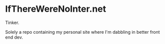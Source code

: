 IfThereWereNoInter.net
=====================

Tinker.

Solely a repo containing my personal site where I'm dabbling in better front end dev.
